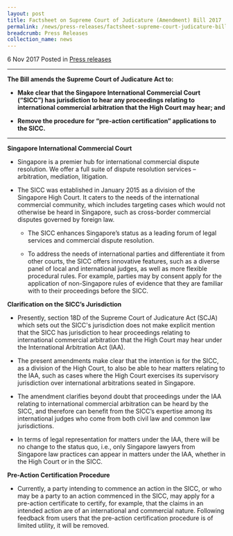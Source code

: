 ```yaml
---
layout: post
title: Factsheet on Supreme Court of Judicature (Amendment) Bill 2017
permalink: /news/press-releases/factsheet-supreme-court-judicature-bill-2017
breadcrumb: Press Releases
collection_name: news
---
```


6 Nov 2017 Posted in [Press releases](/news/press-releases)


---

**The Bill amends the Supreme Court of Judicature Act to:**

* **Make clear that the Singapore International Commercial Court (“SICC”) has jurisdiction to hear any proceedings  relating to international commercial arbitration that the High Court may hear; and**

* **Remove the procedure for “pre-action certification” applications to the SICC.**
---

**Singapore International Commercial Court**

* Singapore is a premier hub for international commercial dispute resolution. We offer a full suite of dispute resolution services – arbitration, mediation, litigation.

* The SICC was established in January 2015 as a division of the Singapore High Court. It caters to the needs of the international commercial community, which includes targeting cases which would not otherwise be heard in Singapore, such as cross-border commercial disputes governed by foreign law.

    * The SICC enhances Singapore’s status as a leading forum of legal services and commercial dispute resolution.
    
    * To address the needs of international parties and differentiate it from other courts, the SICC offers innovative features, such as a diverse panel of local and international judges, as well as more flexible procedural rules. For example, parties may by consent apply for the application of non-Singapore rules of evidence that they are familiar with to their proceedings before the SICC.
    
**Clarification on the SICC’s Jurisdiction**

* Presently, section 18D of the Supreme Court of Judicature Act (SCJA) which sets out the SICC's jurisdiction does not make explicit mention that the SICC has jurisdiction to hear proceedings relating to international commercial arbitration that the High Court may hear under the International Arbitration Act (IAA).

* The present amendments make clear that the intention is for the SICC, as a division of the High Court, to also be able to hear matters relating to the IAA, such as cases where the High Court exercises its supervisory jurisdiction over international arbitrations seated in Singapore.

* The amendment clarifies beyond doubt that proceedings under the IAA relating to international commercial arbitration can be heard by the SICC, and therefore can benefit from the SICC’s expertise among its international judges who come from both civil law and common law jurisdictions.

* In terms of  legal representation for matters under the IAA, there will be no change to the status quo, i.e., only Singapore lawyers from Singapore law practices can appear in matters under the IAA, whether in the High Court or in the SICC.

**Pre-Action Certification Procedure**

* Currently, a party intending to commence an action in the SICC, or who may be a party to an action commenced in the SICC, may apply for a pre-action certificate to certify, for example, that the claims in an intended action are of an international and commercial nature. Following feedback from users that the pre-action certification procedure is of limited utility, it will be removed. 



    
